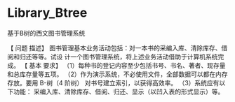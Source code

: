 # Library_Btree
基于B树的西文图书管理系统

【 问题 描述】
图书管理基本业务活动包括：对一本书的采编入库、清除库存、借阅和归还等等。试设
计一个图书管理系统，将上述业务活动借助于计算机系统完成。
【 基本 要求】
（1）每种书的登记内容至少包括书号、书名、著者、现存量和总库存量等五项。
（2）作为演示系统，不必使用文件，全部数据可以都在内存存放。要用 B-树（4 阶树）
对书号建立索引，以获得高效率。
（3）系统应有以下功能：
采编入库、清除库存、借阅、归还、显示（以凹入表的形式显示）等。
